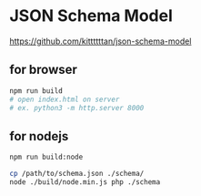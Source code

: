 # JSON Schema Model

https://github.com/kittttttan/json-schema-model

## for browser

```sh
npm run build
# open index.html on server
# ex. python3 -m http.server 8000
```

## for nodejs

```sh
npm run build:node

cp /path/to/schema.json ./schema/
node ./build/node.min.js php ./schema
```
